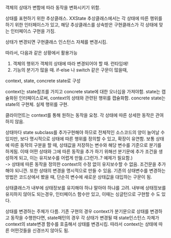 객체의 상태가 변함에 따라 동작을 변화시키기 위함.

상태를 표현하기 위한 추상클래스. XXState
추상클래스에서는 각 상태에 따른 행위를 하기 위한 인터페이스가 있고,
해당 추상클래스를 상속받은 구현클래스가 각 상태에 맞는 인터페이스 구현을 가짐.

상태가 변경되면 구현클래스 인스턴스 자체를 변경시킴.

따라서, 다음과 같은 상황에서 활용가능
1. 객체의 행위가 객체의 상태에 따라 변경되어야 할 때. 런타임에!
2. 기능의 분기가 많을 때. if-else 나 switch 같은 구문이 많을때, 

context, state, concrete state로 구성

context는 state참조를 가지고 concrete state에 대한 오너십을 가져야함.
state는 캡슐화된 인터페이스로써, context의 상태와 관련된 행위를 캡슐화함.
concrete state는 state의 구현체. 실제 행위를 구현.

클라이언트는 context를 통해 원하는 동작을 요청. 각 상태에 따른 상세한 동작은 관여하지 않음.

상태마다 state subclass를 추가구현해야 하므로 전체적인 소스코드의 양이 늘어날 수 있지만,
보다 명시적으로 상태에 따른 행위를 정의할 수 있고, 확장이 유연함.
보통 상태에 따른 동작의 구분을 할 때, 상태값을 저장하는 변수와 해당 변수를 기준으로 분기를 하게됨.
이때 어떤 상태와 그에 따른 동작을 추가 하기 위해선 분기문에 추가 조건을 생성하게 되고,
이는 유지보수를 어렵게 만듦.(그런가..? 예제가 필요함.)  
  -> 상태에 따른 동작을 정의한 context의 수정 없이 유지보수할 수 없음. 조건문을 추가해야 되니깐.
또한 상태의 변경을 명시적으로 만들 수 있음. 기존의 상태변수를 변경하는 방법은 코드상에서 봤을 때,
단순히 변수에 새로운 상태값을 대입하는 구문이 됨.

상태클래스가 내부에 상태정보를 유지해야 하냐 말아야 하냐를 고려.
내부에 상태정보를 유지하지 않아도 되는경우, 인터페이스 함수만 있고, 이때는 싱글턴으로 구현할 수 도 있다.

상태를 변경하는 주체가 다름.
기존 구현의 경우 context가 분기문으로 상태를 변경하고 동작을 수행한다면,
state패턴의 경우 각 상태가 변경될 때 state인스턴스 자체가 context의 state변경 함수를 호출해서
상태를 변경시킴. 따라서 context는 상태에 따른 어떤것들을 신경쓰지 않아도 됨.
